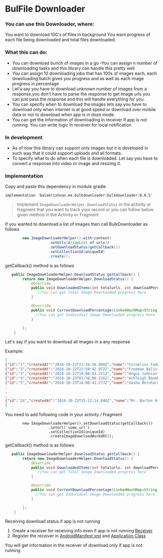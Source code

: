# BulFile Downloader

### You can use this Downloader, where:
You want to download 100's of files in background
You want progress of each file being downloaded and total files downloaded.

### What this can do:
- You can download bunch of images in a go
 -You can assign n number of downloading tasks and this library can handle this pretty well
- You can assign 10 downloading jobs that has 100s of images each, each downloading batch gives you progress and as well as each image progress in percentage
- Let's say you have to download unknown number of images from a response,you don't have to parse the response to get image urls you can just pass the response and this will handle everything for you.
- You can specify when to download the images lets say you have to download only when internet is at good speed or download over mobile data or not to download when app is in doze mode.
- You can get the information of downloading in receiver if app is not running. You can write logic in receiver for local notification
### In development
- As of now this library can support only images but it is developed in such way that it could support uploads and all formats.
- To specify what to do when each file is downloaded. Let say you have to convert a response into video or image and resizing it.
### Implementation
Copy and paste this dependency in module gradle

`implementation 'balakrishnan.me.bulkdownloader:bulkdownloader:0.0.5'`

>Implement `ImageDownloaderHelper.DownloadStatus` in the activity or fragment that you want to track your record or you can
follow below given method in the Activity or Fragment


If you wanted to download a list of images then call BulkDownloader as follows
```java
        new ImageDownloaderHelper().with(context)
                    .setUrls(ArrayList of urls))
                    .setDownloadStatus(getCallback())
                    .setCollectionId(uniqueId)
                    .create();
```
getCallback() method is as follows
```java
   public ImageDownloaderHelper.DownloadStatus getCallback() {
        return new ImageDownloaderHelper.DownloadStatus() {
            @Override
            public void DownloadedItems(int totalurls, int downloadPercentage, int successPercent, int failurePercent) {
               //You can get Total Image Downloaded progress here
            }

            @Override
            public void CurrentDownloadPercentage(LinkedHashMap<String, ProgressModel> trackRecord) {
              //You can get Induvidual Image Downloaded progress here
            }

        };
    }
```

Let's say if you want to download all images in a any response

Example:
```json
[
{"id":"1","createdAt":"2018-10-22T23:34:56.999Z","name":"Cornelius Fadel","avatar":"https://s3.amazonaws.com/uifaces/faces/twitter/areus/128.jpg"},
{"id":"2","createdAt":"2018-10-22T22:59:42.972Z","name":"Freeman Balistreri","avatar":"https://s3.amazonaws.com/uifaces/faces/twitter/matbeedotcom/128.jpg"},
{"id":"3","createdAt":"2018-10-22T19:08:53.211Z","name":"Angus Johnson","avatar":"https://s3.amazonaws.com/uifaces/faces/twitter/cdharrison/128.jpg"},
{"id":"4","createdAt":"2018-10-23T01:38:08.226Z","name":"Ashleigh Baumbach","avatar":"https://s3.amazonaws.com/uifaces/faces/twitter/michaelmartinho/128.jpg"},
{"id":"5","createdAt":"2018-10-23T14:08:41.273Z","name":"Sasha Bernhard","avatar":"https://s3.amazonaws.com/uifaces/faces/twitter/kikillo/128.jpg"},
.
.
.
{"id":"24","createdAt":"2018-10-23T15:12:14.040Z","name":"Mr. Barton Hickle","avatar":"https://s3.amazonaws.com/uifaces/faces/twitter/markolschesky/128.jpg"}
]
```

You need to add following code in your activity / Fragment
```]ava
        new ImageDownloaderHelper().setDownloadStatus(getCallback())
                    .setUrl(`some_url`)
                    .setCollectionId(uniqueId)
                    .createImageDownloadWorkURl();
```
getCallback() method is as follows
```java
   public ImageDownloaderHelper.DownloadStatus getCallback() {
        return new ImageDownloaderHelper.DownloadStatus() {
            @Override
            public void DownloadedItems(int totalurls, int downloadPercentage, int successPercent, int failurePercent) {
               //You can get Total Image Downloaded progress here
            }

            @Override
            public void CurrentDownloadPercentage(LinkedHashMap<String, ProgressModel> trackRecord) {
              //You can get Induvidual Image Downloaded progress here
            }

        };
    }
```

Receiving download status if app is not running

1. Create a receiver for receiving info even if app is not running
[Receiver](https://github.com/BK24/BulkDownloader/blob/master/app/src/main/java/balakrishnan/me/downloader/Receiver.java)
2. Register the receiver in [AndroidManifest.xml](https://github.com/BK24/BulkDownloader/blob/master/app/src/main/AndroidManifest.xml) and [Application Class](https://github.com/BK24/BulkDownloader/blob/master/app/src/main/java/balakrishnan/me/downloader/SubApplication.java)

You will get information in the receiver of download only if app is not running
